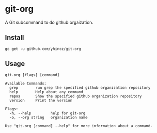 # git-org

A Git subcommand to do github orgaization.

## Install

    go get -u github.com/yhinoz/git-org

## Usage

	git-org [flags] [command]
	
	Available Commands:
	  grep        run grep the specified github organization repository
	  help        Help about any command
	  repos       Show the specified github organization repository
	  version     Print the version
	
	Flags:
	  -h, --help         help for git-org
	  -o, --org string   organization name
	
	Use "git-org [command] --help" for more information about a command.

